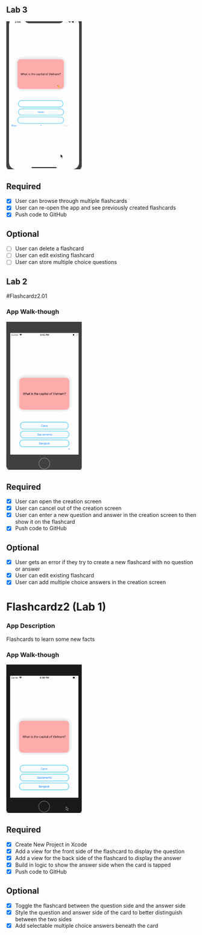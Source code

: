 
## Lab 3

<img src="https://github.com/rebecaaaaa/Flashcardz2-master/blob/Flashcardz2/Flashcardz2.02gif.gif" width=200><br>

## Required
- [x] User can browse through multiple flashcards
- [x] User can re-open the app and see previously created flashcards
- [x] Push code to GitHub
## Optional
- [ ] User can delete a flashcard
- [ ] User can edit existing flashcard
- [ ] User can store multiple choice questions

## Lab 2

#Flashcardz2.01

### App Walk-though

<img src="https://github.com/rebecaaaaa/Flashcardz2.01/blob/master/Flashcardz2.01.gif" width=200><br>

## Required
- [x] User can open the creation screen
- [x] User can cancel out of the creation screen
- [x] User can enter a new question and answer in the creation screen to then show it on the flashcard
- [x] Push code to GitHub
## Optional
- [x] User gets an error if they try to create a new flashcard with no question or answer
- [x] User can edit existing flashcard
- [x] User can add multiple choice answers in the creation screen

# Flashcardz2 (Lab 1)

### App Description
Flashcards to learn some new facts 

### App Walk-though

<img src= https://github.com/rebecaaaaa/Flashcardz2/blob/master/Flashcardz2.gif width=200><br>

## Required
- [x] Create New Project in Xcode
- [x] Add a view for the front side of the flashcard to display the question
- [x] Add a view for the back side of the flashcard to display the answer
- [x] Build in logic to show the answer side when the card is tapped
- [x] Push code to GitHub
## Optional
- [x] Toggle the flashcard between the question side and the answer side
- [x] Style the question and answer side of the card to better distinguish between the two sides
- [x] Add selectable multiple choice answers beneath the card
